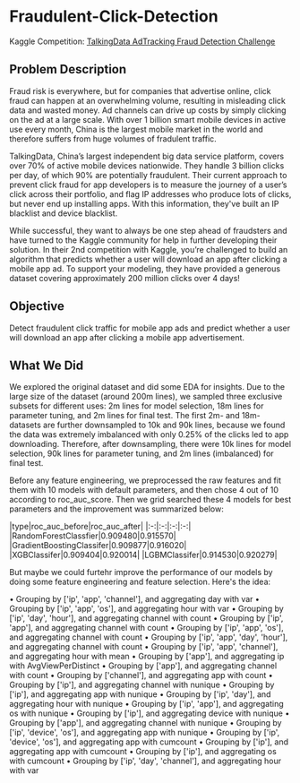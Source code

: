 # Fraudulent-Click-Detection

Kaggle Competition: [TalkingData AdTracking Fraud Detection Challenge](https://www.kaggle.com/c/talkingdata-adtracking-fraud-detection#description)

## Problem Description

Fraud risk is everywhere, but for companies that advertise online, click fraud can happen at an overwhelming volume, resulting in misleading click data and wasted money. Ad channels can drive up costs by simply clicking on the ad at a large scale. With over 1 billion smart mobile devices in active use every month, China is the largest mobile market in the world and therefore suffers from huge volumes of fradulent traffic.

TalkingData, China’s largest independent big data service platform, covers over 70% of active mobile devices nationwide. They handle 3 billion clicks per day, of which 90% are potentially fraudulent. Their current approach to prevent click fraud for app developers is to measure the journey of a user’s click across their portfolio, and flag IP addresses who produce lots of clicks, but never end up installing apps. With this information, they've built an IP blacklist and device blacklist.

While successful, they want to always be one step ahead of fraudsters and have turned to the Kaggle community for help in further developing their solution. In their 2nd competition with Kaggle, you’re challenged to build an algorithm that predicts whether a user will download an app after clicking a mobile app ad. To support your modeling, they have provided a generous dataset covering approximately 200 million clicks over 4 days!

## Objective

Detect fraudulent click traffic for mobile app ads and predict whether a user will download an app after clicking a mobile app advertisement.

## What We Did

We explored the original dataset and did some EDA for insights. Due to the large size of the dataset (around 200m lines), we sampled three exclusive subsets for different uses: 2m lines for model selection, 18m lines for parameter tuning, and 2m lines for final test. The first 2m- and 18m- datasets are further downsampled to 10k and 90k lines, because we found the data was extremely imbalanced with only 0.25% of the clicks led to app downloading. Therefore, after downsampling, there were 10k lines for model selection, 90k lines for parameter tuning, and 2m lines (imbalanced) for final test.

Before any feature engineering, we preprocessed the raw features and fit them with 10 models with default parameters, and then chose 4 out of 10 according to roc_auc_score. Then we grid searched these 4 models for best parameters and the improvement was summarized below:

|type|roc_auc_before|roc_auc_after|
|:-:|:-:|:-:|:-:|
|RandomForestClassfier|0.909480|0.915570|
|GradientBoostingClassifer|0.909877|0.916020|
|XGBClassifer|0.909404|0.920014|
|LGBMClassifer|0.914530|0.920279|

But maybe we could furtehr improve the performance of our models by doing some feature engineering and feature selection. Here's the idea:

• Grouping by ['ip', 'app', 'channel'], and aggregating day with var
• Grouping by ['ip', 'app', 'os'], and aggregating hour with var
• Grouping by ['ip', 'day', 'hour'], and aggregating channel with count
• Grouping by ['ip', 'app'], and aggregating channel with count
• Grouping by ['ip', 'app', 'os'], and aggregating channel with count
• Grouping by ['ip', 'app', 'day', 'hour'], and aggregating channel with count
• Grouping by ['ip', 'app', 'channel'], and aggregating hour with mean
• Grouping by ['app'], and aggregating ip with AvgViewPerDistinct
• Grouping by ['app'], and aggregating channel with count
• Grouping by ['channel'], and aggregating app with count
• Grouping by ['ip'], and aggregating channel with nunique
• Grouping by ['ip'], and aggregating app with nunique
• Grouping by ['ip', 'day'], and aggregating hour with nunique
• Grouping by ['ip', 'app'], and aggregating os with nunique
• Grouping by ['ip'], and aggregating device with nunique
• Grouping by ['app'], and aggregating channel with nunique
• Grouping by ['ip', 'device', 'os'], and aggregating app with nunique
• Grouping by ['ip', 'device', 'os'], and aggregating app with cumcount
• Grouping by ['ip'], and aggregating app with cumcount
• Grouping by ['ip'], and aggregating os with cumcount
• Grouping by ['ip', 'day', 'channel'], and aggregating hour with var
